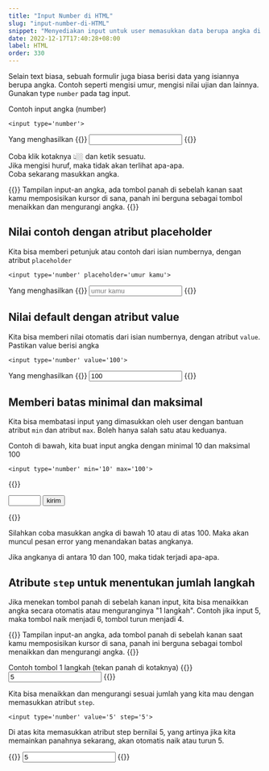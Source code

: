 ```yaml
---
title: "Input Number di HTML"
slug: "input-number-di-HTML"
snippet: "Menyediakan input untuk user memasukkan data berupa angka di formulir HTML"
date: 2022-12-17T17:40:28+08:00
label: HTML
order: 330
---
```


Selain text biasa, sebuah formulir juga biasa berisi data yang isiannya berupa angka. Contoh seperti mengisi umur, mengisi nilai ujian dan lainnya. Gunakan type `number` pada tag input.

Contoh input angka (number)
```
<input type='number'>
```

Yang menghasilkan
{{<rawhtml>}}
<input type='number'>
{{</rawhtml>}}

Coba klik kotaknya  👆🏼 dan ketik sesuatu.  
Jika mengisi huruf, maka tidak akan terlihat apa-apa.  
Coba sekarang masukkan angka.

{{<alert class="info">}}
Tampilan input-an angka, ada tombol panah di sebelah kanan saat kamu memposisikan kursor di sana, panah ini berguna sebagai tombol menaikkan dan mengurangi angka.
{{</alert>}}

## Nilai contoh dengan atribut placeholder
Kita bisa memberi petunjuk atau contoh dari isian numbernya, dengan atribut `placeholder`

```
<input type='number' placeholder='umur kamu'>
```

Yang menghasilkan
{{<rawhtml>}}
<input type='number' placeholder='umur kamu'>
{{</rawhtml>}}

## Nilai default dengan atribut value
Kita bisa memberi nilai otomatis dari isian numbernya, dengan atribut `value`. Pastikan value berisi angka

```
<input type='number' value='100'>
```

Yang menghasilkan
{{<rawhtml>}}
<input type='number' value='100'>
{{</rawhtml>}}

## Memberi batas minimal dan maksimal
Kita bisa membatasi input yang dimasukkan oleh user dengan bantuan atribut `min` dan atribut `max`. Boleh hanya salah satu atau keduanya.

Contoh di bawah, kita buat input angka dengan minimal 10 dan maksimal 100
```
<input type='number' min='10' max='100'>
```

{{<rawhtml>}}
<form action="#">
<input type='number' min='10' max='100' class='p-1'>
<input type='submit' value="kirim" class='bg-gray-100 p-1'/>
</form>
{{</rawhtml>}}

Silahkan coba masukkan angka di bawah 10 atau di atas 100. Maka akan muncul pesan error yang menandakan batas angkanya.   

Jika angkanya di antara 10 dan 100, maka tidak terjadi apa-apa.

## Atribute `step` untuk menentukan jumlah langkah
Jika menekan tombol panah di sebelah kanan input, kita bisa menaikkan angka secara otomatis atau menguranginya "1 langkah". Contoh jika input 5, maka tombol naik menjadi 6, tombol turun menjadi 4.

{{<alert class="info">}}
Tampilan input-an angka, ada tombol panah di sebelah kanan saat kamu memposisikan kursor di sana, panah ini berguna sebagai tombol menaikkan dan mengurangi angka.
{{</alert>}}

Contoh tombol 1 langkah (tekan panah di kotaknya)
{{<rawhtml>}}
<input type='number' value='5'>
{{</rawhtml>}}

Kita bisa menaikkan dan mengurangi sesuai jumlah yang kita mau dengan memasukkan atribut `step`.

```
<input type='number' value='5' step='5'>
```

Di atas kita memasukkan atribut step bernilai 5, yang artinya jika kita memainkan panahnya sekarang, akan otomatis naik atau turun 5.

{{<rawhtml>}}
<input type='number' value='5' step='5'>
{{</rawhtml>}}